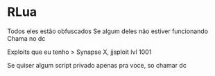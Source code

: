 # RLua

Todos eles estão obfuscados
Se algum deles não estiver funcionando Chama no dc

Exploits que eu tenho > Synapse X, jjsploit lvl 1001

Se quiser algum script privado apenas pra voce, so chamar dc
